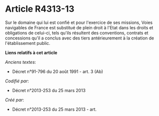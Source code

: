 # Article R4313-13

Sur le domaine qui lui est confié et pour l'exercice de ses missions, Voies navigables de France est substitué de plein droit
à l'Etat dans les droits et obligations de celui-ci, tels qu'ils résultent des conventions, contrats et concessions qu'il a
conclus avec des tiers antérieurement à la création de l'établissement public.

**Liens relatifs à cet article**

_Anciens textes_:

  - Décret n°91-796 du 20 août 1991 - art. 3 (Ab)

_Codifié par_:

  - Décret n°2013-253 du 25 mars 2013

_Créé par_:

  - Décret n°2013-253 du 25 mars 2013 - art.
